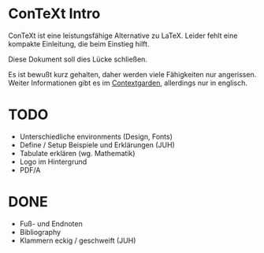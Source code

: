 # ConTeXt Intro

ConTeXt ist eine leistungsfähige Alternative zu LaTeX.
Leider fehlt eine kompakte Einleitung, die beim Einstieg hilft.

Diese Dokument soll dies Lücke schließen.

Es ist bewußt kurz gehalten, daher werden viele Fähigkeiten nur angerissen. 
Weiter Informationen gibt es im 
[Contextgarden](https://wiki.contextgarden.net/Main_Page), allerdings nur in 
englisch.

# TODO

 *  Unterschiedliche environments (Design, Fonts)
 *  Define / Setup Beispiele und Erklärungen (JUH)
 *  Tabulate erklären (wg. Mathematik)
 *  Logo im Hintergrund
 *  PDF/A

# DONE

 *  Fuß- und Endnoten
 *  Bibliography
 *  Klammern eckig / geschweift (JUH)
